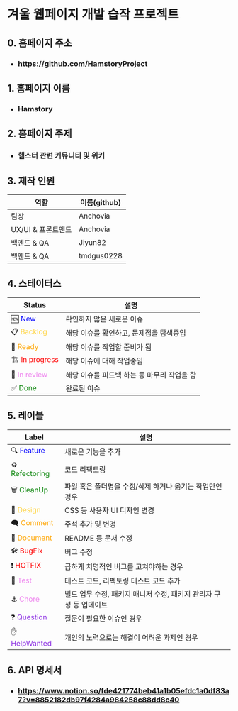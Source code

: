 # 겨울 웹페이지 개발 습작 프로젝트

## 0. 홈페이지 주소
* ### https://github.com/HamstoryProject

## 1. 홈페이지 이름
* ### Hamstory

## 2. 홈페이지 주제
* ### 햄스터 관련 커뮤니티 및 위키

## 3. 제작 인원
| 역할 | 이름(github) |
| ---- | ------------ |
| 팀장 | Anchovia |
| UX/UI & 프론트엔드 | Anchovia |
| 백엔드 & QA | Jiyun82 |
| 백엔드 & QA | tmdgus0228 |

## 4. 스테이터스
| Status | 설명 |
| ------ | ---- |
| 🆕 <span style="color:blue">New</span> | 확인하지 않은 새로운 이슈 |
| 📋 <span style="color:ffd33d">Backlog</span> | 해당 이슈를 확인하고, 문제점을 탐색중임 |
| 🔖 <span style="color:orange">Ready</span> | 해당 이슈를 작업할 준비가 됨 |
| 🏗 <span style="color:red">In progress</span> | 해당 이슈에 대해 작업중임 |
| 👀 <span style="color:violet">In review</span> | 해당 이슈를 피드백 하는 등 마무리 작업을 함 |
| ✅ <span style="color:green">Done</span> | 완료된 이슈 |

## 5. 레이블
| Label | 설명 |
| ----- | ---- |
| 🔍 <span style="color:blue">Feature</span> | 새로운 기능을 추가 |
| ♻ <span style="color:green">Refectoring</span> | 코드 리팩토링 |
| 🗑 <span style="color:green">CleanUp</span> | 파일 혹은 폴더명을 수정/삭제 하거나 옮기는 작업만인 경우 |
| 🎨 <span style="color:ffd33d">Design</span> | CSS 등 사용자 UI 디자인 변경 |
| 🗨 <span style="color:orange">Comment</span> | 주석 추가 및 변경 |
| 📰 <span style="color:orange">Document</span> | README 등 문서 수정 |
| 🛠 <span style="color:red">BugFix</span> | 버그 수정 |
| ❗ <span style="color:red">HOTFIX</span> | 급하게 치명적인 버그를 고쳐야하는 경우 |
| 🧪 <span style="color:violet">Test</span> | 테스트 코드, 리펙토링 테스트 코드 추가 |
| ⚓ <span style="color:violet">Chore</span> | 빌드 업무 수정, 패키지 매니저 수정, 패키지 관리자 구성 등 업데이트 |
| ❓ <span style="color:blueviolet">Question</span> | 질문이 필요한 이슈인 경우 |
| ✋ <span style="color:blueviolet">HelpWanted</span> | 개인의 노력으로는 해결이 어려운 과제인 경우 |

## 6. API 명세서
* ### https://www.notion.so/fde421774beb41a1b05efdc1a0df83a7?v=8852182db97f4284a984258c88dd8c40
